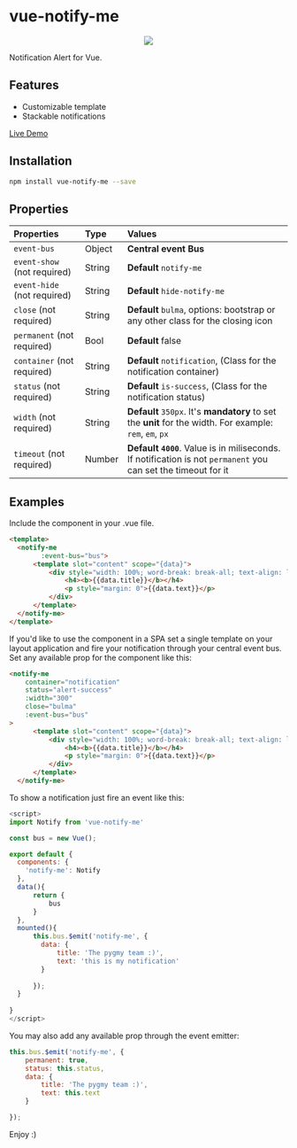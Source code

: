 #   vue-notify-me

<p align="center">
<img src="https://media.giphy.com/media/GoTlxRAapcEVy/giphy.gif" />
</p>

Notification Alert for Vue.

## Features

* Customizable template
* Stackable notifications

<a href="https://pygmyslowloris.github.io/vue-notify-me/"> Live Demo</a>

##  Installation

```bash
npm install vue-notify-me --save
```

##  Properties

| Properties                    | Type      | Values     |
| :---------------              | :-------  | :--------- |
|  `event-bus`                  | Object    | <b>Central event Bus </b>|
|  `event-show` (not required)  | String    | <b>Default </b> `notify-me`|
|  `event-hide` (not required)  | String    | <b>Default </b> `hide-notify-me`|
|  `close` (not required)       | String    | <b>Default </b>`bulma`, options: bootstrap or any other class for the closing icon|
|  `permanent` (not required)   | Bool      | <b>Default </b>false|
|  `container` (not required)   | String    | <b>Default </b>`notification`, (Class for the notification container)|
|  `status` (not required)      | String    | <b>Default </b>`is-success`, (Class for the notification status)|
|  `width` (not required)       | String    | <b>Default </b>`350px`. It's **mandatory** to set the **unit** for the width. For example: `rem`, `em`, `px`    |
|  `timeout` (not required)       | Number    | <b>Default `4000`</b>. Value is in miliseconds. If notification is not `permanent` you can set the timeout for it    |

##  Examples

Include the component in your .vue file.

```html
<template>
  <notify-me
        :event-bus="bus">
      <template slot="content" scope="{data}">
          <div style="width: 100%; word-break: break-all; text-align: left">
              <h4><b>{{data.title}}</b></h4>
              <p style="margin: 0">{{data.text}}</p>
          </div>
      </template>
  </notify-me>
</template>
```

If you'd like to use the component in a SPA set a single template on your layout application
and fire your notification through your central event bus.
Set any available prop for the component like this:

```html
<notify-me
    container="notification"
    status="alert-success"
    :width="300"
    close="bulma"
    :event-bus="bus"
>
      <template slot="content" scope="{data}">
          <div style="width: 100%; word-break: break-all; text-align: left">
              <h4><b>{{data.title}}</b></h4>
              <p style="margin: 0">{{data.text}}</p>
          </div>
      </template>
  </notify-me>
```

To show a notification just fire an event like this:
 
```js
<script>
import Notify from 'vue-notify-me'

const bus = new Vue();

export default {
  components: {
    'notify-me': Notify
  },
  data(){
      return {
          bus
      }
  },
  mounted(){
      this.bus.$emit('notify-me', {
        data: {
            title: 'The pygmy team :)',
            text: 'this is my notification'
        }
  
      });
  }
  
}
</script>
```

You may also add any available prop through the event emitter:

```js
this.bus.$emit('notify-me', {
    permanent: true,
    status: this.status,
    data: {
        title: 'The pygmy team :)',
        text: this.text
    }

});
```

Enjoy :)
